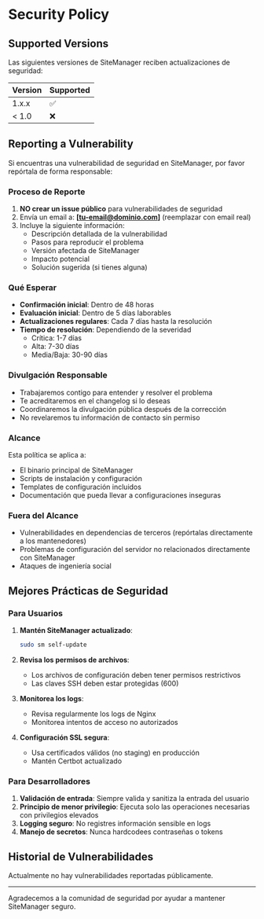 # Security Policy

## Supported Versions

Las siguientes versiones de SiteManager reciben actualizaciones de seguridad:

| Version | Supported          |
| ------- | ------------------ |
| 1.x.x   | :white_check_mark: |
| < 1.0   | :x:                |

## Reporting a Vulnerability

Si encuentras una vulnerabilidad de seguridad en SiteManager, por favor repórtala de forma responsable:

### Proceso de Reporte

1. **NO crear un issue público** para vulnerabilidades de seguridad
2. Envía un email a: **[tu-email@dominio.com]** (reemplazar con email real)
3. Incluye la siguiente información:
   - Descripción detallada de la vulnerabilidad
   - Pasos para reproducir el problema
   - Versión afectada de SiteManager
   - Impacto potencial
   - Solución sugerida (si tienes alguna)

### Qué Esperar

- **Confirmación inicial**: Dentro de 48 horas
- **Evaluación inicial**: Dentro de 5 días laborables
- **Actualizaciones regulares**: Cada 7 días hasta la resolución
- **Tiempo de resolución**: Dependiendo de la severidad
  - Crítica: 1-7 días
  - Alta: 7-30 días
  - Media/Baja: 30-90 días

### Divulgación Responsable

- Trabajaremos contigo para entender y resolver el problema
- Te acreditaremos en el changelog si lo deseas
- Coordinaremos la divulgación pública después de la corrección
- No revelaremos tu información de contacto sin permiso

### Alcance

Esta política se aplica a:
- El binario principal de SiteManager
- Scripts de instalación y configuración
- Templates de configuración incluidos
- Documentación que pueda llevar a configuraciones inseguras

### Fuera del Alcance

- Vulnerabilidades en dependencias de terceros (repórtalas directamente a los mantenedores)
- Problemas de configuración del servidor no relacionados directamente con SiteManager
- Ataques de ingeniería social

## Mejores Prácticas de Seguridad

### Para Usuarios

1. **Mantén SiteManager actualizado**:
   ```bash
   sudo sm self-update
   ```

2. **Revisa los permisos de archivos**:
   - Los archivos de configuración deben tener permisos restrictivos
   - Las claves SSH deben estar protegidas (600)

3. **Monitorea los logs**:
   - Revisa regularmente los logs de Nginx
   - Monitorea intentos de acceso no autorizados

4. **Configuración SSL segura**:
   - Usa certificados válidos (no staging) en producción
   - Mantén Certbot actualizado

### Para Desarrolladores

1. **Validación de entrada**: Siempre valida y sanitiza la entrada del usuario
2. **Principio de menor privilegio**: Ejecuta solo las operaciones necesarias con privilegios elevados
3. **Logging seguro**: No registres información sensible en logs
4. **Manejo de secretos**: Nunca hardcodees contraseñas o tokens

## Historial de Vulnerabilidades

Actualmente no hay vulnerabilidades reportadas públicamente.

---

Agradecemos a la comunidad de seguridad por ayudar a mantener SiteManager seguro.
